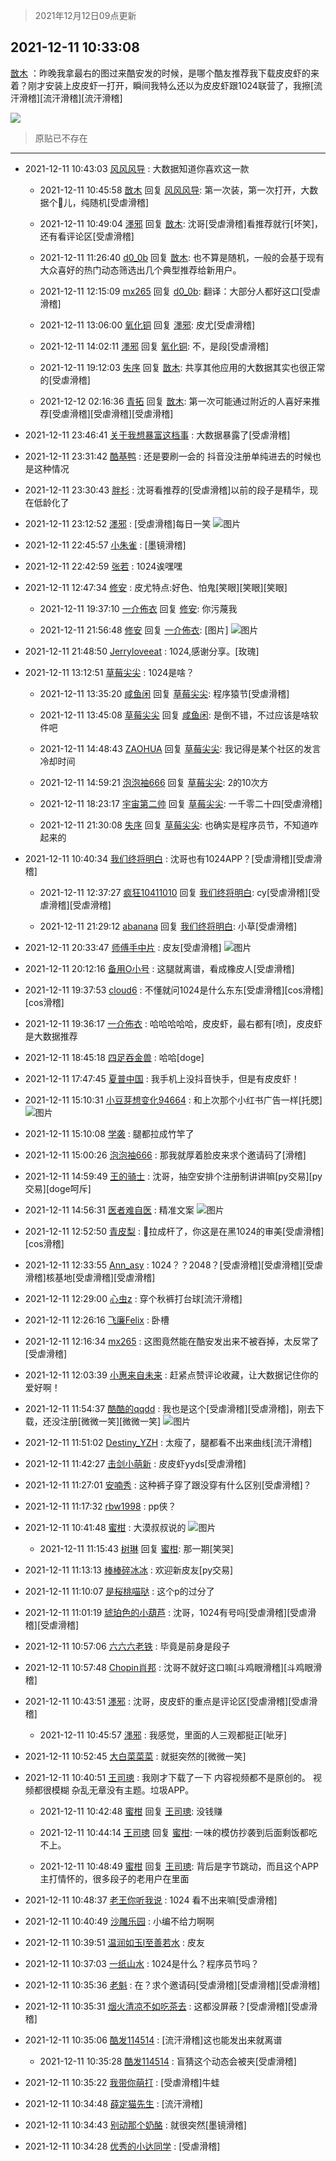 > 2021年12月12日09点更新
<link rel="stylesheet" href="https://cdn.jsdelivr.net/gh/taotie6/sampleJSON@main/css/photo_show.css">
<meta name="referrer" content="no-referrer" />


 ## 2021-12-11 10:33:08 

 [㪚木](https://www.coolapk.com/feed/32047777?shareKey=YmE2MGE1MGQ4NTIyNjFiNDE0ODA~) ：昨晚我拿最右的图过来酷安发的时候，是哪个酷友推荐我下载皮皮虾的来着？刚才安装上皮皮虾一打开，瞬间我特么还以为皮皮虾跟1024联营了，我擦[流汗滑稽][流汗滑稽][流汗滑稽] 

<div class="album">
<img class="img-item" src="https://image.coolapk.com/feed/2021/1211/10/1081091_08f0b257_9988_0653_202@1080x2340.jpeg" />
</div>

> 原贴已不存在 

 ------- 

- 2021-12-11 10:43:03 [风风风导](uid=2418459) : 大数据知道你喜欢这一款 

    - 2021-12-11 10:45:58 [㪚木](uid=1081091) 回复 [风风风导](uid=2418459): 第一次装，第一次打开，大数据个🐔儿，纯随机[受虐滑稽] 

    - 2021-12-11 10:49:04 [濹邪](uid=1210426) 回复 [㪚木](uid=1081091): 沈哥[受虐滑稽]看推荐就行[坏笑]，还有看评论区[受虐滑稽] 

    - 2021-12-11 11:26:40 [d0_0b](uid=466123) 回复 [㪚木](uid=1081091): 也不算是随机，一般的会基于现有大众喜好的热门动态筛选出几个典型推荐给新用户。 

    - 2021-12-11 12:15:09 [mx265](uid=1039105) 回复 [d0_0b](uid=466123): 翻译：大部分人都好这口[受虐滑稽] 

    - 2021-12-11 13:06:00 [氧化铜](uid=1042951) 回复 [濹邪](uid=1210426): 皮尤[受虐滑稽] 

    - 2021-12-11 14:02:11 [濹邪](uid=1210426) 回复 [氧化铜](uid=1042951): 不，是段[受虐滑稽] 

    - 2021-12-11 19:12:03 [失序](uid=1009107) 回复 [㪚木](uid=1081091): 共享其他应用的大数据其实也很正常的[受虐滑稽] 

    - 2021-12-12 02:16:36 [青拓](uid=1255788) 回复 [㪚木](uid=1081091): 第一次可能通过附近的人喜好来推荐[受虐滑稽][受虐滑稽][受虐滑稽] 

- 2021-12-11 23:46:41 [关于我想暴富这档事](uid=1161800) : 大数据暴露了[受虐滑稽] 

- 2021-12-11 23:31:42 [酷基鸭](uid=2602889) : 还是要刷一会的  抖音没注册单纯进去的时候也是这种情况 

- 2021-12-11 23:30:43 [胖杉](uid=679575) : 沈哥看推荐的[受虐滑稽]以前的段子是精华，现在低龄化了 

- 2021-12-11 23:12:52 [濹邪](uid=1210426) : [受虐滑稽]每日一笑 ![图片](https://image.coolapk.com/feed/2021/1211/23/1210426_b0e935e9_5571_5086_176@726x816.jpeg)

- 2021-12-11 22:45:57 [小朱雀](uid=2221687) : [墨镜滑稽] 

- 2021-12-11 22:42:59 [张若](uid=996034) : 1024诶嘿嘿 

- 2021-12-11 12:47:34 [修安](uid=1077512) : 皮尤特点:好色、怕鬼[笑眼][笑眼][笑眼] 

    - 2021-12-11 19:37:10 [一介佈衣](uid=796568) 回复 [修安](uid=1077512): 你污蔑我 

    - 2021-12-11 21:56:48 [修安](uid=1077512) 回复 [一介佈衣](uid=796568): [图片] ![图片](https://image.coolapk.com/feed/2021/1211/21/1077512_cbe1d174_1007_4738_716@1080x1629.jpeg)

- 2021-12-11 21:48:50 [Jerryloveeat](uid=3750411) : 1024,感谢分享。[玫瑰] 

- 2021-12-11 13:12:51 [草莓尖尖](uid=3780295) : 1024是啥？ 

    - 2021-12-11 13:35:20 [咸鱼闲](uid=3783511) 回复 [草莓尖尖](uid=3780295): 程序猿节[受虐滑稽] 

    - 2021-12-11 13:45:08 [草莓尖尖](uid=3780295) 回复 [咸鱼闲](uid=3783511): 是倒不错，不过应该是啥软件吧 

    - 2021-12-11 14:48:43 [ZAOHUA](uid=1930793) 回复 [草莓尖尖](uid=3780295): 我记得是某个社区的发言冷却时间 

    - 2021-12-11 14:59:21 [泡泡袖666](uid=2844894) 回复 [草莓尖尖](uid=3780295): 2的10次方 

    - 2021-12-11 18:23:17 [宇宙第二帅](uid=3107414) 回复 [草莓尖尖](uid=3780295): 一千零二十四[受虐滑稽] 

    - 2021-12-11 21:30:08 [失序](uid=1009107) 回复 [草莓尖尖](uid=3780295): 也确实是程序员节，不知道咋起来的 

- 2021-12-11 10:40:34 [我们终将明白](uid=3083973) : 沈哥也有1024APP？[受虐滑稽][受虐滑稽] 

    - 2021-12-11 12:37:27 [疯狂10411010](uid=11014438) 回复 [我们终将明白](uid=3083973): cy[受虐滑稽][受虐滑稽][受虐滑稽] 

    - 2021-12-11 21:29:12 [abanana](uid=1860197) 回复 [我们终将明白](uid=3083973): 小草[受虐滑稽] 

- 2021-12-11 20:33:47 [师傅手中片](uid=1467971) : 皮友[受虐滑稽] ![图片](https://image.coolapk.com/feed/2021/1211/20/1467971_4c245bf6_6026_5788_844@1125x1191.jpeg)

- 2021-12-11 20:12:16 [备用O小号](uid=1002360) : 这腿就离谱，看成橡皮人[受虐滑稽] 

- 2021-12-11 19:37:53 [cloud6](uid=852635) : 不懂就问1024是什么东东[受虐滑稽][cos滑稽][cos滑稽] 

- 2021-12-11 19:36:17 [一介佈衣](uid=796568) : 哈哈哈哈哈，皮皮虾，最右都有[喷]，皮皮虾是大数据推荐 

- 2021-12-11 18:45:18 [四足吞金兽](uid=2416312) : 哈哈[doge] 

- 2021-12-11 17:47:45 [夏普中国](uid=672220) : 我手机上没抖音快手，但是有皮皮虾！ 

- 2021-12-11 15:10:31 [小豆芽想变化94664](uid=5184191) : 和上次那个小红书广告一样[托腮] ![图片](https://image.coolapk.com/feed/2021/1211/15/5184191_177e1af2_6630_4881_443@1080x2042.jpeg)

- 2021-12-11 15:10:08 [学袭](uid=1400081) : 腿都拉成竹竿了 

- 2021-12-11 15:00:26 [泡泡袖666](uid=2844894) : 那我就厚着脸皮来求个邀请码了[滑稽] 

- 2021-12-11 14:59:49 [王的骑士](uid=657678) : 沈哥，抽空安排个注册制讲讲嘛[py交易][py交易][doge呵斥] 

- 2021-12-11 14:56:31 [医者难自医](uid=2996054) : 精准文案 ![图片](https://image.coolapk.com/feed/2021/1211/14/2996054_6a7db6d9_5790_333_338@1072x1053.jpeg)

- 2021-12-11 12:52:50 [青皮梨](uid=1109281) : 🦵拉成杆了，你这是在黑1024的审美[受虐滑稽][cos滑稽] 

- 2021-12-11 12:33:55 [Ann_asy](uid=4169293) : 1024？？2048？[受虐滑稽][受虐滑稽][受虐滑稽]核基地[受虐滑稽][受虐滑稽] 

- 2021-12-11 12:29:00 [心虫z](uid=151532) : 穿个秋裤打台球[流汗滑稽] 

- 2021-12-11 12:26:16 [飞廉Felix](uid=900024) : 卧槽 

- 2021-12-11 12:16:34 [mx265](uid=1039105) : 这图竟然能在酷安发出来不被吞掉，太反常了[受虐滑稽] 

- 2021-12-11 12:03:39 [小惠来自未来](uid=847097) : 赶紧点赞评论收藏，让大数据记住你的爱好啊！ 

- 2021-12-11 11:54:37 [酷酷的qqdd](uid=9633812) : 我也是这个[受虐滑稽][受虐滑稽]，刚去下载，还没注册[微微一笑][微微一笑] ![图片](https://image.coolapk.com/feed/2021/1211/11/9633812_f0891bec_4874_3189_328@1080x2340.jpeg)

- 2021-12-11 11:51:02 [Destiny_YZH](uid=424012) : 太瘦了，腿都看不出来曲线[流汗滑稽] 

- 2021-12-11 11:42:27 [击剑小萌新](uid=3435660) : 皮皮虾yyds[受虐滑稽] 

- 2021-12-11 11:27:01 [安喃秀](uid=2237599) : 这种裤子穿了跟没穿有什么区别[受虐滑稽]？ 

- 2021-12-11 11:17:32 [rbw1998](uid=602980) : pp侠？ 

- 2021-12-11 10:41:48 [蜜柑](uid=1097842) : 大漠叔叔说的 ![图片](https://image.coolapk.com/feed/2021/1211/10/1097842_ab2882ec_0507_2781_749@1080x611.jpeg)

    - 2021-12-11 11:15:43 [树琳](uid=1807052) 回复 [蜜柑](uid=1097842): 那一期[笑哭] 

- 2021-12-11 11:13:13 [棒棒碎冰冰](uid=13582511) : 欢迎新皮友[py交易] 

- 2021-12-11 11:10:07 [是桜桃喵哒](uid=3800103) : 这个p的过分了 

- 2021-12-11 11:01:19 [琥珀色的小葫芦](uid=3670859) : 沈哥，1024有号吗[受虐滑稽][受虐滑稽][受虐滑稽] 

- 2021-12-11 10:57:06 [六六六老铁](uid=1165265) : 毕竟是前身是段子 

- 2021-12-11 10:57:48 [Chopin肖邦](uid=2429092) : 沈哥不就好这口嘛[斗鸡眼滑稽][斗鸡眼滑稽] 

- 2021-12-11 10:43:51 [濹邪](uid=1210426) : 沈哥，皮皮虾的重点是评论区[受虐滑稽][受虐滑稽] 

    - 2021-12-11 10:45:57 [濹邪](uid=1210426) : 我感觉，里面的人三观都挺正[呲牙] 

- 2021-12-11 10:52:45 [大白菜菜菜](uid=2081020) : 就挺突然的[微微一笑] 

- 2021-12-11 10:40:51 [王司璁](uid=1898819) : 我刚才下载了一下 内容视频都不是原创的。
视频都很模糊 杂乱无章没有主题。垃圾APP。 

    - 2021-12-11 10:42:48 [蜜柑](uid=1097842) 回复 [王司璁](uid=1898819): 没钱赚 

    - 2021-12-11 10:44:14 [王司璁](uid=1898819) 回复 [蜜柑](uid=1097842): 一味的模仿抄袭到后面剩饭都吃不上。 

    - 2021-12-11 10:48:49 [蜜柑](uid=1097842) 回复 [王司璁](uid=1898819): 背后是字节跳动，而且这个APP主打情怀的，很多段子的老用户在里面 

- 2021-12-11 10:48:37 [老王你听我说](uid=796362) : 1024 看不出来嘛[受虐滑稽] 

- 2021-12-11 10:40:49 [沙雕乐园](uid=2447129) : 小编不给力啊啊 

- 2021-12-11 10:39:51 [温润如玉l至善若水](uid=1713789) : 皮友 

- 2021-12-11 10:37:03 [一纸山水](uid=1691174) : 1024是什么？程序员节吗？ 

- 2021-12-11 10:35:36 [老魁](uid=1703096) : 在？求个邀请码[受虐滑稽][受虐滑稽][受虐滑稽] 

- 2021-12-11 10:35:31 [烟火清凉不如吃茶去](uid=4279524) : 这都没屏蔽？[受虐滑稽][受虐滑稽] 

- 2021-12-11 10:35:06 [酷发114514](uid=4321323) : [流汗滑稽]这也能发出来就离谱 

    - 2021-12-11 10:35:28 [酷发114514](uid=4321323) : 盲猜这个动态会被夹[受虐滑稽] 

- 2021-12-11 10:35:22 [我带你萌打](uid=2528841) : [受虐滑稽]牛蛙 

- 2021-12-11 10:34:48 [薛定猫先生](uid=1971045) : [流汗滑稽] 

- 2021-12-11 10:34:43 [别动那个奶酪](uid=1167178) : 就很突然[墨镜滑稽] 

- 2021-12-11 10:34:28 [优秀的小达同学](uid=3114536) : [受虐滑稽] 

